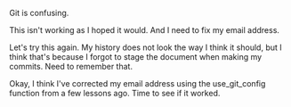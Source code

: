 Git is confusing.

This isn't working as I hoped it would. And I need to fix my email address.

Let's try this again. My history does not look the way I think it should, but I think that's because I forgot to stage the document when making my commits. Need to remember that.

Okay, I think I've corrected my email address using the use_git_config function from a few lessons ago. Time to see if it worked.
